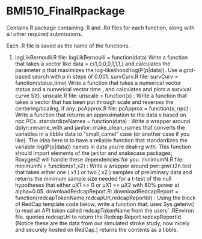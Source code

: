 # BMI510_FinalRpackage
Contains R package containing .R and .Rd files for each function, along with all other required submissions.

Each .R file is saved as the name of the functions.
<ol>
<li>logLikBernoulli.R file: logLikBernoulli = function(data) Write a function that takes a vector like data = c(1,0,0,0,1,1,1,) and calculates the parameter p that maximizes the log-likelihood log(P(p|data)). Use a grid-based search with p in steps of 0.001.
survCurv.R file: survCurv = function(status,time) Write a function that takes a numerical vector status and a numerical vector time , and calculates and plots a survival curve S(t).
unscale.R file: unscale = function(x) : Write a function that takes a vector that has been put through scale and reverses the centering/scaling, if any.
pcApprox.R file: pcApprox = function(x, npc) : Write a function that returns an approximation to the data x based on npc PCs.
standardizeNames = function(data) : Write a wrapper around dplyr::rename_with and janitor::make_clean_names that converts the variables in a tibble data to "small_camel" case (or another case if you like). The idea here is to have a reliable function that standardizes the variable log(P(p|data)) names in data you’re dealing with. This function should import elements of the janitor and snakecase packages; Roxygen2 will handle these dependencies for you.
minimumN.R file: minimumN = function(x1,x2) : Write a wrapper around pwr::pwr.t2n.test that takes either one ( x1 ) or two ( x2 ) samples of preliminary data and returns the minimum sample size needed for a t-test of the null hypotheses that either μX1 == 0 or μX1 == μX2 with 80% power at alpha=0.05.
downloadRedcapReport.R: downloadRedcapReport = function(redcapTokenName,redcapUrl,redcapReportId) : Using the block of RedCap template code below, write a function that:
                                uses Sys.getenv() to read an API token called redcapTokenName from the users’ .REnviron file.
                                queries redcapUrl to return the Redcap Report redcapReportId. (Notice these are the data from our simulated stroke study, now nicely and securely hosted on RedCap.)
                                returns the contents as a tibble.
</ol>

